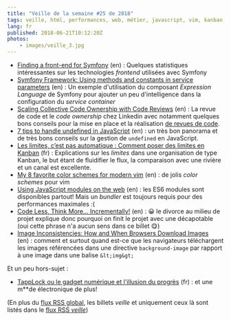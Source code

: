 ```yaml
---
title: "Veille de la semaine #25 de 2018"
tags: veille, html, performances, web, métier, javascript, vim, kanban, code, bonnes pratiques, php, symfony, frontend
lang: fr
published: 2018-06-21T10:12:20Z
photos:
    - images/veille_3.jpg
---
```

* [Finding a front-end for Symfony](https://medium.com/@tijnrenders/finding-a-front-end-for-symfony-a2f71b8c5b6f) (en)&nbsp;: Quelques statistiques intéressantes sur les technologies *frontend* utilisées avec Symfony
* [Symfony Framework: Using methods and constants in service parameters](https://medium.com/@kcmueller/symfony-framework-using-methods-and-constants-in-service-parameters-a78d5b9dd87) (en)&nbsp;: Un exemple d'utilisation du composant *Expression Language* de Symfony pour ajouter un peu d'intelligence dans la configuration du *service container*
* [Scaling Collective Code Ownership with Code Reviews](https://engineering.linkedin.com/blog/2018/06/scaling-collective-code-ownership-with-code-reviews) (en)&nbsp;: La revue de code et le *code ownership* chez Linkedin avec notamment quelques bons conseils pour la mise en place et la réalisation [de revues de code](/post/vertus-revue-de-code/).
* [7 tips to handle undefined in JavaScript](https://dmitripavlutin.com/7-tips-to-handle-undefined-in-javascript/) (en)&nbsp;: un très bon panorama et de très bons conseils sur la gestion de `undefined` en JavaScript.
* [Les limites, c’est pas automatique : Comment poser des limites en Kanban](https://blog.octo.com/comment-limiter-le-travail-en-cours-en-kanban/) (fr)&nbsp;: Explications sur les *limites* dans une organisation de type Kanban, le but étant de fluidifier le flux, la comparaison avec une rivière et un canal est excellente.
* [My 8 favorite color schemes for modern vim](https://blog.pabuisson.com/2018/06/favorite-color-schemes-modern-vim-neovim/) (en)&nbsp;: de jolis *color schemes* pour vim
* [Using JavaScript modules on the web](https://developers.google.com/web/fundamentals/primers/modules) (en)&nbsp;: les ES6 modules sont disponibles partout! Mais un *bundler* est toujours requis pour des performances maximales :(
* [Code Less, Think More… Incrementally!](https://levelup.gitconnected.com/code-less-think-more-incrementally-98adee22df9b) (en)&nbsp;: 😀 le divorce au milieu de projet explique donc pourquoi on finit le projet avec une décapotable (oui cette phrase n'a aucun sens dans ce billet 😋)
* [Image Inconsistencies: How and When Browsers Download Images](https://csswizardry.com/2018/06/image-inconsistencies-how-and-when-browsers-download-images/) (en)&nbsp;: comment et surtout quand est-ce que les navigateurs téléchargent les images référencées dans une directive `background-image` par rapport à une image dans une balise `&lt;img&gt;`

Et un peu hors-sujet&nbsp;:

* [TappLock ou le gadget numérique et l'illusion du progrès](http://www.minimachines.net/geektoys/tapplock-le-gadget-numerique-et-lillusion-du-progres-66128) (fr)&nbsp;: et une m**de électronique de plus!

(En plus du [flux RSS global](/rss.xml), les billets *veille*
et uniquement ceux là sont listés dans le [flux RSS *veille*](/rss/veille.xml))
